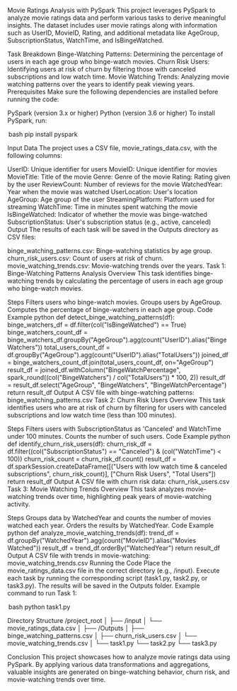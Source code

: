 Movie Ratings Analysis with PySpark
This project leverages PySpark to analyze movie ratings data and perform various tasks to derive meaningful insights. The dataset includes user movie ratings along with information such as UserID, MovieID, Rating, and additional metadata like AgeGroup, SubscriptionStatus, WatchTime, and IsBingeWatched.

Task Breakdown
Binge-Watching Patterns: Determining the percentage of users in each age group who binge-watch movies.
Churn Risk Users: Identifying users at risk of churn by filtering those with canceled subscriptions and low watch time.
Movie Watching Trends: Analyzing movie watching patterns over the years to identify peak viewing years.
Prerequisites
Make sure the following dependencies are installed before running the code:

PySpark (version 3.x or higher)
Python (version 3.6 or higher)
To install PySpark, run:

 ⁠bash pip install pyspark

Input Data
The project uses a CSV file, movie_ratings_data.csv, with the following columns:

UserID: Unique identifier for users
MovieID: Unique identifier for movies
MovieTitle: Title of the movie
Genre: Genre of the movie
Rating: Rating given by the user
ReviewCount: Number of reviews for the movie
WatchedYear: Year when the movie was watched
UserLocation: User's location
AgeGroup: Age group of the user
StreamingPlatform: Platform used for streaming
WatchTime: Time in minutes spent watching the movie
IsBingeWatched: Indicator of whether the movie was binge-watched
SubscriptionStatus: User's subscription status (e.g., active, canceled)
Output
The results of each task will be saved in the Outputs directory as CSV files:

binge_watching_patterns.csv: Binge-watching statistics by age group.
churn_risk_users.csv: Count of users at risk of churn.
movie_watching_trends.csv: Movie-watching trends over the years.
Task 1: Binge-Watching Patterns Analysis
Overview
This task identifies binge-watching trends by calculating the percentage of users in each age group who binge-watch movies.

Steps
Filters users who binge-watch movies.
Groups users by AgeGroup.
Computes the percentage of binge-watchers in each age group.
Code Example
python
def detect_binge_watching_patterns(df):
    binge_watchers_df = df.filter(col("IsBingeWatched") == True)
    binge_watchers_count_df = binge_watchers_df.groupBy("AgeGroup").agg(count("UserID").alias("BingeWatchers"))
    total_users_count_df = df.groupBy("AgeGroup").agg(count("UserID").alias("TotalUsers"))
    joined_df = binge_watchers_count_df.join(total_users_count_df, on="AgeGroup")
    result_df = joined_df.withColumn("BingeWatchPercentage", spark_round((col("BingeWatchers") / col("TotalUsers")) * 100, 2))
    result_df = result_df.select("AgeGroup", "BingeWatchers", "BingeWatchPercentage")
    return result_df
Output
A CSV file with binge-watching patterns: binge_watching_patterns.csv
Task 2: Churn Risk Users
Overview
This task identifies users who are at risk of churn by filtering for users with canceled subscriptions and low watch time (less than 100 minutes).

Steps
Filters users with SubscriptionStatus as 'Canceled' and WatchTime under 100 minutes.
Counts the number of such users.
Code Example
python
def identify_churn_risk_users(df):
    churn_risk_df = df.filter((col("SubscriptionStatus") == "Canceled") & (col("WatchTime") < 100))
    churn_risk_count = churn_risk_df.count()
    result_df = df.sparkSession.createDataFrame([("Users with low watch time & canceled subscriptions", churn_risk_count)], ["Churn Risk Users", "Total Users"])
    return result_df
Output
A CSV file with churn risk data: churn_risk_users.csv
Task 3: Movie Watching Trends
Overview
This task analyzes movie-watching trends over time, highlighting peak years of movie-watching activity.

Steps
Groups data by WatchedYear and counts the number of movies watched each year.
Orders the results by WatchedYear.
Code Example
python
def analyze_movie_watching_trends(df):
    trend_df = df.groupBy("WatchedYear").agg(count("MovieID").alias("Movies Watched"))
    result_df = trend_df.orderBy("WatchedYear")
    return result_df
Output
A CSV file with trends in movie-watching: movie_watching_trends.csv
Running the Code
Place the movie_ratings_data.csv file in the correct directory (e.g., /input).
Execute each task by running the corresponding script (task1.py, task2.py, or task3.py).
The results will be saved in the Outputs folder.
Example command to run Task 1:

 ⁠bash python task1.py

Directory Structure
/project_root │ ├── /input │ └── movie_ratings_data.csv │ ├── /Outputs │ ├── binge_watching_patterns.csv │ ├── churn_risk_users.csv │ └── movie_watching_trends.csv │ └── task1.py └── task2.py └── task3.py

Conclusion
This project showcases how to analyze movie ratings data using PySpark. By applying various data transformations and aggregations, valuable insights are generated on binge-watching behavior, churn risk, and movie-watching trends over time.